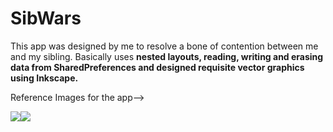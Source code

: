 # SibWars
This app was designed by me to resolve a bone of contention between me and my sibling. Basically uses **nested layouts, reading, writing and erasing data from SharedPreferences and designed requisite vector graphics using Inkscape.**

Reference Images for the app-->


<img src="https://user-images.githubusercontent.com/53987325/63689715-5b72ad80-c828-11e9-89d1-82bf3df0ba66.jpg"><img src="https://user-images.githubusercontent.com/53987325/63689982-231f9f00-c829-11e9-829b-937a4246b6ce.png">
